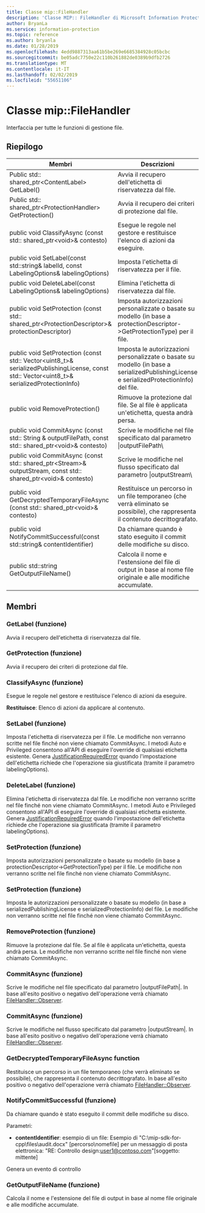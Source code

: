 ```yaml
---
title: Classe mip::FileHandler
description: 'Classe MIP:: FileHandler di Microsoft Information Protection (MIP) SDK vengono documentate.'
author: BryanLa
ms.service: information-protection
ms.topic: reference
ms.author: bryanla
ms.date: 01/28/2019
ms.openlocfilehash: 4edd9887313aa61b5be269e6685384928c05bcbc
ms.sourcegitcommit: be05adc7750e22c110b261882de0389b9dfb2726
ms.translationtype: MT
ms.contentlocale: it-IT
ms.lasthandoff: 02/02/2019
ms.locfileid: "55651106"
---
```

# <a name="class-mipfilehandler"></a>Classe mip::FileHandler 
Interfaccia per tutte le funzioni di gestione file.
  
## <a name="summary"></a>Riepilogo
 Membri                        | Descrizioni                                
--------------------------------|---------------------------------------------
Public std:: shared_ptr\<ContentLabel\> GetLabel()  |  Avvia il recupero dell'etichetta di riservatezza dal file.
Public std:: shared_ptr\<ProtectionHandler\> GetProtection()  |  Avvia il recupero dei criteri di protezione dal file.
public void ClassifyAsync (const std:: shared_ptr\<void\>& contesto)  |  Esegue le regole nel gestore e restituisce l'elenco di azioni da eseguire.
public void SetLabel(const std::string& labelId, const LabelingOptions& labelingOptions)  |  Imposta l'etichetta di riservatezza per il file.
public void DeleteLabel(const LabelingOptions& labelingOptions)  |  Elimina l'etichetta di riservatezza dal file.
public void SetProtection (const std:: shared_ptr\<ProtectionDescriptor\>& protectionDescriptor)  |  Imposta autorizzazioni personalizzate o basate su modello (in base a protectionDescriptor->GetProtectionType) per il file.
public void SetProtection (const std:: Vector\<uint8_t\>& serializedPublishingLicense, const std:: Vector\<uint8_t\>& serializedProtectionInfo)  |  Imposta le autorizzazioni personalizzate o basate su modello (in base a serializedPublishingLicense e serializedProtectionInfo) del file.
public void RemoveProtection()  |  Rimuove la protezione dal file. Se al file è applicata un'etichetta, questa andrà persa.
public void CommitAsync (const std:: String & outputFilePath, const std:: shared_ptr\<void\>& contesto) | Scrive le modifiche nel file specificato dal parametro \|outputFilePath\ |  parametro.
public void CommitAsync (const std:: shared_ptr\<Stream\>& outputStream, const std:: shared_ptr\<void\>& contesto) | Scrive le modifiche nel flusso specificato dal parametro \|outputStream\ |  parametro.
public void GetDecryptedTemporaryFileAsync (const std:: shared_ptr\<void\>& contesto)  |  Restituisce un percorso in un file temporaneo (che verrà eliminato se possibile), che rappresenta il contenuto decrittografato.
public void NotifyCommitSuccessful(const std::string& contentIdentifier)  |  Da chiamare quando è stato eseguito il commit delle modifiche su disco.
public std::string GetOutputFileName()  |  Calcola il nome e l'estensione del file di output in base al nome file originale e alle modifiche accumulate.
  
## <a name="members"></a>Membri
  
### <a name="getlabel-function"></a>GetLabel (funzione)
Avvia il recupero dell'etichetta di riservatezza dal file.
  
### <a name="getprotection-function"></a>GetProtection (funzione)
Avvia il recupero dei criteri di protezione dal file.
  
### <a name="classifyasync-function"></a>ClassifyAsync (funzione)
Esegue le regole nel gestore e restituisce l'elenco di azioni da eseguire.

  
**Restituisce**: Elenco di azioni da applicare al contenuto.
  
### <a name="setlabel-function"></a>SetLabel (funzione)
Imposta l'etichetta di riservatezza per il file.
Le modifiche non verranno scritte nel file finché non viene chiamato CommitAsync. I metodi Auto e Privileged consentono all'API di eseguire l'override di qualsiasi etichetta esistente. Genera [JustificationRequiredError](class_mip_justificationrequirederror.md) quando l'impostazione dell'etichetta richiede che l'operazione sia giustificata (tramite il parametro labelingOptions).
  
### <a name="deletelabel-function"></a>DeleteLabel (funzione)
Elimina l'etichetta di riservatezza dal file.
Le modifiche non verranno scritte nel file finché non viene chiamato CommitAsync. I metodi Auto e Privileged consentono all'API di eseguire l'override di qualsiasi etichetta esistente. Genera [JustificationRequiredError](class_mip_justificationrequirederror.md) quando l'impostazione dell'etichetta richiede che l'operazione sia giustificata (tramite il parametro labelingOptions).
  
### <a name="setprotection-function"></a>SetProtection (funzione)
Imposta autorizzazioni personalizzate o basate su modello (in base a protectionDescriptor->GetProtectionType) per il file.
Le modifiche non verranno scritte nel file finché non viene chiamato CommitAsync.
  
### <a name="setprotection-function"></a>SetProtection (funzione)
Imposta le autorizzazioni personalizzate o basate su modello (in base a serializedPublishingLicense e serializedProtectionInfo) del file.
Le modifiche non verranno scritte nel file finché non viene chiamato CommitAsync.
  
### <a name="removeprotection-function"></a>RemoveProtection (funzione)
Rimuove la protezione dal file. Se al file è applicata un'etichetta, questa andrà persa.
Le modifiche non verranno scritte nel file finché non viene chiamato CommitAsync.
  
### <a name="commitasync-function"></a>CommitAsync (funzione)
Scrive le modifiche nel file specificato dal parametro |outputFilePath|.
In base all'esito positivo o negativo dell'operazione verrà chiamato [FileHandler::Observer](class_mip_filehandler_observer.md).
  
### <a name="commitasync-function"></a>CommitAsync (funzione)
Scrive le modifiche nel flusso specificato dal parametro |outputStream|.
In base all'esito positivo o negativo dell'operazione verrà chiamato [FileHandler::Observer](class_mip_filehandler_observer.md).
  
### <a name="getdecryptedtemporaryfileasync-function"></a>GetDecryptedTemporaryFileAsync function
Restituisce un percorso in un file temporaneo (che verrà eliminato se possibile), che rappresenta il contenuto decrittografato.
In base all'esito positivo o negativo dell'operazione verrà chiamato [FileHandler::Observer](class_mip_filehandler_observer.md).
  
### <a name="notifycommitsuccessful-function"></a>NotifyCommitSuccessful (funzione)
Da chiamare quando è stato eseguito il commit delle modifiche su disco.

Parametri:  
* **contentIdentifier**: esempio di un file: Esempio di "C:\mip-sdk-for-cpp\files\audit.docx" [percorso\nomefile] per un messaggio di posta elettronica: "RE: Controllo design:user1@contoso.com"[soggetto: mittente] 


Genera un evento di controllo
  
### <a name="getoutputfilename-function"></a>GetOutputFileName (funzione)
Calcola il nome e l'estensione del file di output in base al nome file originale e alle modifiche accumulate.